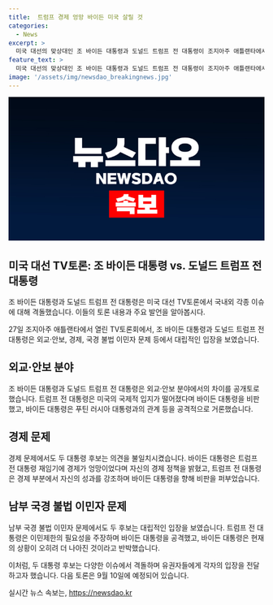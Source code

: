 ```yaml
---
title:  트럼프 경제 엉망 바이든 미국 살릴 것
categories:
  - News
excerpt: >
  미국 대선의 맞상대인 조 바이든 대통령과 도널드 트럼프 전 대통령이 조지아주 애틀랜타에서 TV토론을 펼치며 국내외 이슈를 논의하고 정면 충돌했다. 두 사람은 미국 외교·안보 문제부터 경제, 이민 문제에 이르기까지 다양한 주제에서 격돌하며 유권자들의 지지를 얻으려고 했다. 다음 토론은 9월 10일에 예정돼 있다.
feature_text: >
  미국 대선의 맞상대인 조 바이든 대통령과 도널드 트럼프 전 대통령이 조지아주 애틀랜타에서 TV토론을 펼치며 국내외 이슈를 논의하고 정면 충돌했다. 두 사람은 미국 외교·안보 문제부터 경제, 이민 문제에 이르기까지 다양한 주제에서 격돌하며 유권자들의 지지를 얻으려고 했다. 다음 토론은 9월 10일에 예정돼 있다.
image: '/assets/img/newsdao_breakingnews.jpg'
---
```


<p><img src="/assets/img/newsdao_breakingnews.jpg" alt="koreaapp 속보" /></p>

<h2 data-ke-size="size26">미국 대선 TV토론: 조 바이든 대통령 vs. 도널드 트럼프 전 대통령</h2>

<p>조 바이든 대통령과 도널드 트럼프 전 대통령은 미국 대선 TV토론에서 국내외 각종 이슈에 대해 격돌했습니다. 이들의 토론 내용과 주요 발언을 알아봅시다.</p>

<p data-ke-size="size16">27일 조지아주 애틀랜타에서 열린 TV토론회에서, 조 바이든 대통령과 도널드 트럼프 전 대통령은 외교·안보, 경제, 국경 불법 이민자 문제 등에서 대립적인 입장을 보였습니다.</p>

<h2 data-ke-size="size24">외교·안보 분야</h2>

<p>조 바이든 대통령과 도널드 트럼프 전 대통령은 외교·안보 분야에서의 차이를 공개토로 했습니다. 트럼프 전 대통령은 미국의 국제적 입지가 떨어졌다며 바이든 대통령을 비판했고, 바이든 대통령은 푸틴 러시아 대통령과의 관계 등을 공격적으로 거론했습니다.</p>

<h2 data-ke-size="size24">경제 문제</h2>

<p>경제 문제에서도 두 대통령 후보는 의견을 불일치시켰습니다. 바이든 대통령은 트럼프 전 대통령 재임기에 경제가 엉망이었다며 자신의 경제 정책을 밝혔고, 트럼프 전 대통령은 경제 부분에서 자신의 성과를 강조하며 바이든 대통령을 향해 비판을 퍼부었습니다.</p>

<h2 data-ke-size="size24">남부 국경 불법 이민자 문제</h2>

<p>남부 국경 불법 이민자 문제에서도 두 후보는 대립적인 입장을 보였습니다. 트럼프 전 대통령은 이민제한의 필요성을 주장하며 바이든 대통령을 공격했고, 바이든 대통령은 현재의 상황이 오히려 더 나아진 것이라고 반박했습니다.</p>

<p>이처럼, 두 대통령 후보는 다양한 이슈에서 격돌하며 유권자들에게 각자의 입장을 전달하고자 했습니다. 다음 토론은 9월 10일에 예정되어 있습니다.</p>
실시간 뉴스 속보는, <a href="https://newsdao.kr" rel="dofollow">https://newsdao.kr</a>


